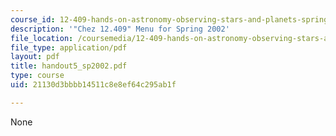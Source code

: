 ```yaml
---
course_id: 12-409-hands-on-astronomy-observing-stars-and-planets-spring-2002
description: '"Chez 12.409" Menu for Spring 2002'
file_location: /coursemedia/12-409-hands-on-astronomy-observing-stars-and-planets-spring-2002/21130d3bbbb14511c8e8ef64c295ab1f_handout5_sp2002.pdf
file_type: application/pdf
layout: pdf
title: handout5_sp2002.pdf
type: course
uid: 21130d3bbbb14511c8e8ef64c295ab1f

---
```

None